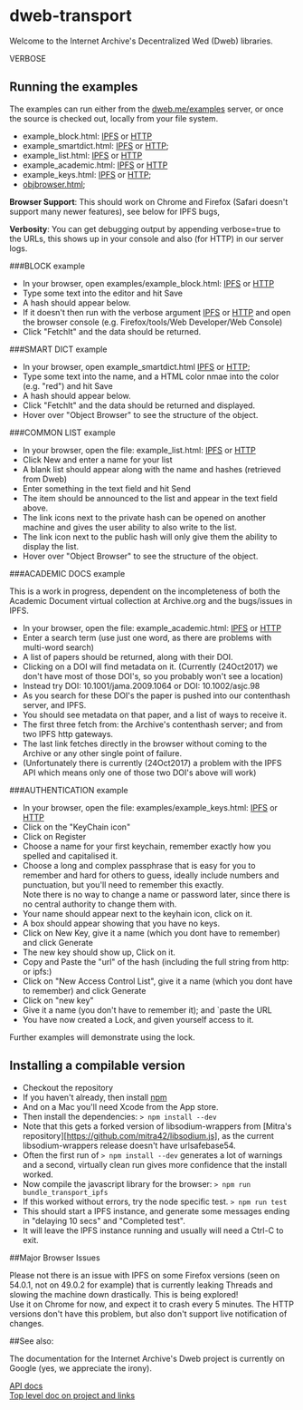 # dweb-transport

Welcome to the Internet Archive's Decentralized Wed (Dweb) libraries. 

VERBOSE

## Running the examples
The examples can run either from the [dweb.me/examples](https://dweb.me/examples) server, 
or once the source is checked out, locally from your file system.

- example_block.html: [IPFS](https://dweb.me/examples/example_block.html)
    or [HTTP](https://dweb.me/examples/example_block.html?transport=HTTP)
- example_smartdict.html: [IPFS](https://dweb.me/examples/example_smartdict.html)
    or [HTTP](https://dweb.me/examples/example_smartdict.html?transport=HTTP); 
- example_list.html: [IPFS](https://dweb.me/examples/example_list.html)
    or [HTTP](https://dweb.me/examples/example_list.html?transport=HTTP)
- example_academic.html: [IPFS](https://dweb.me/examples/example_academic.html)
    or [HTTP](https://dweb.me/examples/example_academic.html?transport=HTTP)
- example_keys.html: [IPFS](https://dweb.me/examples/example_keys.html)
    or [HTTP](https://dweb.me/examples/example_keys.html?transport=HTTP); 
- [objbrowser.html](https://dweb.me/examples/objbrowser.html); 

**Browser Support**: This should work on Chrome and Firefox (Safari doesn't support many newer features), 
see below for IPFS bugs, 

**Verbosity**: You can get debugging output by appending verbose=true to the URLs, 
this shows up in your console and also (for HTTP) in our server logs.

###BLOCK example
- In your browser, open examples/example_block.html: 
[IPFS](https://dweb.me/examples/example_block.html) 
or [HTTP](https://dweb.me/examples/example_block.html?transport=HTTP)
- Type some text into the editor and hit Save  
- A hash should appear below.  
- If it doesn't then run with the verbose argument 
[IPFS](https://dweb.me/examples/example_block.html?verbose=true) 
or [HTTP](https://dweb.me/examples/example_block.html?transport=HTTP&verbose=true) 
and open the browser console (e.g. Firefox/tools/Web Developer/Web Console)  
- Click "FetchIt" and the data should be returned.

###SMART DICT example
- In your browser, open example_smartdict.html
[IPFS](https://dweb.me/examples/example_smartdict.html)
or [HTTP](https://dweb.me/examples/example_smartdict.html?transport=HTTP);
- Type some text into the name, and a HTML color nmae into the color (e.g. "red") and hit Save  
- A hash should appear below.  
- Click "FetchIt" and the data should be returned and displayed.  
- Hover over "Object Browser" to see the structure of the object.

###COMMON LIST example
- In your browser, open the file:  example_list.html:
[IPFS](https://dweb.me/examples/example_list.html)
or [HTTP](https://dweb.me/examples/example_list.html?transport=HTTP)
- Click New and enter a name for your list  
- A blank list should appear along with the name and hashes (retrieved from Dweb)  
- Enter something in the text field and hit Send  
- The item should be announced to the list and appear in the text field above.
- The link icons next to the private hash can be opened on another machine and gives 
the user ability to also write to the list.
- The link icon next to the public hash will only give them the ability to display the list.
- Hover over "Object Browser" to see the structure of the object.

###ACADEMIC DOCS example

This is a work in progress, dependent on the incompleteness of both the Academic Document virtual collection at Archive.org and 
the bugs/issues in IPFS.

- In your browser, open the file:  example_academic.html:
[IPFS](https://dweb.me/examples/example_academic.html)
or [HTTP](https://dweb.me/examples/example_academic.html?transport=HTTP)
- Enter a search term 
(use just one word, as there are problems with multi-word search)
- A list of papers should be returned, along with their DOI.
- Clicking on a DOI will find metadata on it. 
(Currently (24Oct2017) we don't have most of those DOI's, so you probably won't see a location)
- Instead try DOI: 10.1001/jama.2009.1064 or DOI: 10.1002/asjc.98
- As you search for these DOI's the paper is pushed into our contenthash server, and IPFS.
- You should see metadata on that paper, and a list of ways to receive it.
- The first three fetch from: the Archive's contenthash server; and from two IPFS http gateways.
- The last link fetches directly in the browser without coming to the Archive or any other single point of failure.
- (Unfortunately there is currently (24Oct2017) a problem with the IPFS API which means only one of those two DOI's above will work)

###AUTHENTICATION example
- In your browser, open the file:  examples/example_keys.html:
[IPFS](https://dweb.me/examples/example_keys.html)
or [HTTP](https://dweb.me/examples/example_keys.html?transport=HTTP)
- Click on the "KeyChain icon"  
- Click on Register  
- Choose a name for your first keychain, remember exactly how you spelled and capitalised it.  
- Choose a long and complex passphrase that is easy for you to remember and hard for others to guess, ideally include numbers and punctuation, but you'll need to remember this exactly.  
Note there is no way to change a name or password later, since there is no central authority to change them with.  
- Your name should appear next to the keyhain icon, click on it.
- A box should appear showing that you have no keys.  
- Click on New Key, give it a name (which you dont have to remember) and click Generate  
- The new key should show up, Click on it. 
- Copy and Paste the "url" of the hash (including the full string from http: or ipfs:)
- Click on "New Access Control List", give it a name (which you dont have to remember) and click Generate
- Click on "new key"
- Give it a name (you don't have to remember it); and `paste the URL
- You have now created a Lock, and given yourself access to it. 

Further examples will demonstrate using the lock.

## Installing a compilable version
- Checkout the repository
- If you haven't already, then install [npm](https://nodejs.org/en/download)
- And on a Mac you'll need Xcode from the App store. 
- Then install the dependencies: ```> npm install --dev```
- Note that this gets a forked version of libsodium-wrappers from [Mitra's repository][https://github.com/mitra42/libsodium.js], 
as the current libsodium-wrappers release doesn't have urlsafebase54.
- Often the first run of ```> npm install --dev``` generates a lot of warnings and a second, 
virtually clean run gives more confidence that the install worked.
- Now compile the javascript library for the browser: ```> npm run bundle_transport_ipfs```
- If this worked without errors, try the node specific test. ```> npm run test```
- This should start a IPFS instance, and generate some messages ending in "delaying 10 secs" and "Completed test".
- It will leave the IPFS instance running and usually will need a Ctrl-C to exit.

##Major Browser Issues

Please not there is an issue with IPFS on some Firefox versions (seen on 54.0.1, not on 49.0.2 for example)
that is currently leaking Threads and slowing the machine down drastically. This is being explored!  
Use it on Chrome for now, and expect it to crash every 5 minutes. 
The HTTP versions don't have this problem, but also don't support live notification of changes.

##See also:

The documentation for the Internet Archive's Dweb project is currently on Google (yes, we appreciate the irony). 

[API docs](https://docs.google.com/document/d/1_MttdWglsIOIajqtiSW5AWuf6YObZP8AA2LF9OV4xOM/edit#)  
[Top level doc on project and links](https://docs.google.com/document/d/1-lI352gV_ma5ObAO02XwwyQHhqbC8GnAaysuxgR2dQo/edit#)


